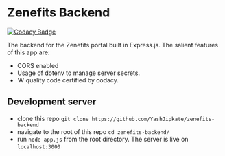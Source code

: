 # Zenefits Backend

[![Codacy Badge](https://api.codacy.com/project/badge/Grade/95b9cdc5868843ba900fc055e189357b)](https://www.codacy.com/manual/YashJipkate/zenefits-backend?utm_source=github.com&amp;utm_medium=referral&amp;utm_content=YashJipkate/zenefits-backend&amp;utm_campaign=Badge_Grade)

The backend for the Zenefits portal built in Express.js. The salient features of this app are:

- CORS enabled
- Usage of dotenv to manage server secrets.
- 'A' quality code certified by codacy.

## Development server

- clone this repo `git clone https://github.com/YashJipkate/zenefits-backend`
- navigate to the root of this repo `cd zenefits-backend/`
- run `node app.js` from the root directory. The server is live on `localhost:3000`
